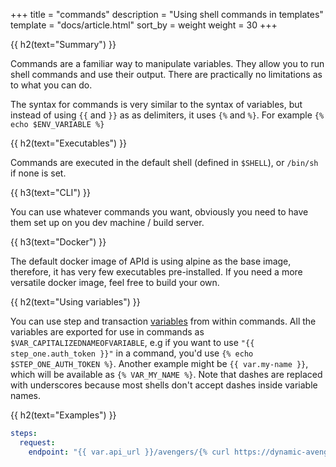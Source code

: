 +++
title = "commands"
description = "Using shell commands in templates"
template = "docs/article.html"
sort_by = weight
weight = 30
+++


{{ h2(text="Summary") }}

Commands are a familiar way to manipulate variables. They allow you to run shell commands and use their output. 
There are practically no limitations as to what you can do.

The syntax for commands is very similar to the syntax of variables, but instead of using `{{` and `}}` as as delimiters, 
it uses `{%` and `%}`. For example `{% echo $ENV_VARIABLE %}`

{{ h2(text="Executables") }}

Commands are executed in the default shell (defined in `$SHELL`), or `/bin/sh` if none is set.

{{ h3(text="CLI") }}

You can use whatever commands you want, obviously you need to have them set up on you dev machine / build server.

{{ h3(text="Docker") }}

The default docker image of APId is using alpine as the base image, therefore, it has very few executables pre-installed.
If you need a more versatile docker image, feel free to build your own.

{{ h2(text="Using variables") }}

You can use step and transaction [variables](./variables) from within commands. All the variables are exported 
for use in commands as `$VAR_CAPITALIZEDNAMEOFVARIABLE`, e.g if you want to use `"{{ step_one.auth_token }}"` in a command, you'd
use `{% echo $STEP_ONE_AUTH_TOKEN %}`. Another example might be `{{ var.my-name }}`, which will be available as 
`{% VAR_MY_NAME %}`. Note that dashes are replaced with underscores because most shells don't accept dashes inside variable names.

{{ h2(text="Examples") }}

```yaml
steps:
  request:
    endpoint: "{{ var.api_url }}/avengers/{% curl https://dynamic-avengers-api.io/random-avenger-id %}"
```
